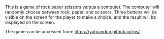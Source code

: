 This is a game of rock paper scissors versus a computer. The computer will randomly choose between rock, paper, and scissors. Three buttons will be visible on the screen for the player to make a choice, and the result will be displayed on the screen.

The game can be accessed from: https://yubrandon.github.io/rps/